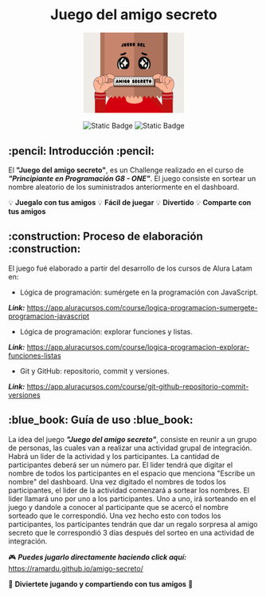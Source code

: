 <h1 align="center">Juego del amigo secreto</h1>

<p align="center">
<img src="assets/Portada README.png" width="40%" alt="Imagen de portada">
</p>

<p align="center">
<img alt="Static Badge" src="https://img.shields.io/badge/status-finished-green">
<img alt="Static Badge" src="https://img.shields.io/badge/release%20date-february%202025-yellow">
</p>

<h2 align="left"> :pencil: Introducción :pencil: </h2>

El **"Juego del amigo secreto"**, es un Challenge realizado en el curso de ***"Principiante en Programación G8 - ONE"***. 
El juego consiste en sortear un nombre aleatorio de los suministrados anteriormente en el dashboard.


:bulb: **Juegalo con tus amigos**   :bulb: **Fácil de juegar**   :bulb: **Divertido**   :bulb: **Comparte con tus amigos**

<h2>:construction: Proceso de elaboración :construction:</h2>

El juego fué elaborado a partir del desarrollo de los cursos de Alura Latam en:

* Lógica de programación: sumérgete en la programación con JavaScript.
  
***Link:*** https://app.aluracursos.com/course/logica-programacion-sumergete-programacion-javascript
* Lógica de programación: explorar funciones y listas.

***Link:*** https://app.aluracursos.com/course/logica-programacion-explorar-funciones-listas
* Git y GitHub: repositorio, commit y versiones.

***Link:*** https://app.aluracursos.com/course/git-github-repositorio-commit-versiones

<h2>:blue_book: Guía de uso :blue_book:</h2>

La idea del juego ***"Juego del amigo secreto"***, consiste en reunir a un grupo de personas, las cuales van a realizar una actividad
grupal de integración. Habrá un lider de la actividad y los participantes. La cantidad de participantes deberá ser un número par.
El lider tendrá que digitar el nombre de todos los participantes en el espacio que menciona "Escribe un nombre" del dashboard. 
Una vez digitado el nombres de todos los participantes, el lider de la actividad comenzará a sortear los nombres. 
El lider llamará uno por uno a los participantes. Uno a uno, irá sorteando en el juego y dandole a conocer al participante que se acercó 
el nombre sorteado que le correspondió. Una vez hecho esto con todos los participantes, los participantes tendrán que dar un regalo
sorpresa al amigo secreto que le correspondió 3 días después del sorteo en una actividad de integración.

:video_game: ***Puedes jugarlo directamente haciendo click aquí:*** https://ramardu.github.io/amigo-secreto/

:tada: **Diviertete jugando y compartiendo con tus amigos** :tada:

